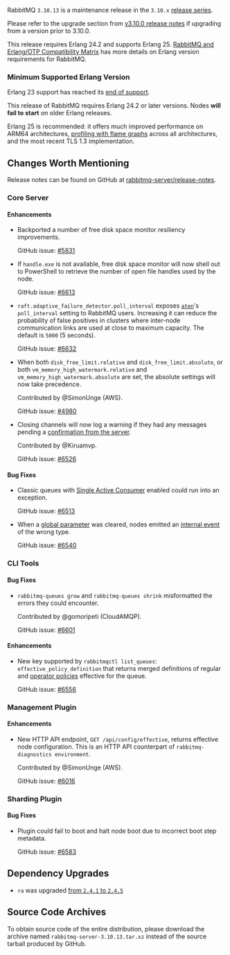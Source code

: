 RabbitMQ `3.10.13` is a maintenance release in the `3.10.x` [release series](https://www.rabbitmq.com/versions.html).

Please refer to the upgrade section from [v3.10.0 release notes](https://github.com/rabbitmq/rabbitmq-server/releases/tag/v3.10.0)
if upgrading from a version prior to 3.10.0.

This release requires Erlang 24.2 and supports Erlang 25.
[RabbitMQ and Erlang/OTP Compatibility Matrix](https://www.rabbitmq.com/which-erlang.html) has more details on
Erlang version requirements for RabbitMQ.


### Minimum Supported Erlang Version

Erlang 23 support has reached its [end of support](https://www.rabbitmq.com/which-erlang.html).

This release of RabbitMQ requires Erlang 24.2 or later versions. Nodes **will fail to start** on older Erlang releases.

Erlang 25 is recommended: it offers much improved performance on ARM64 architectures, [profiling with flame graphs](https://blog.rabbitmq.com/posts/2022/05/flame-graphs/)
across all architectures, and the most recent TLS 1.3 implementation.


## Changes Worth Mentioning

Release notes can be found on GitHub at [rabbitmq-server/release-notes](https://github.com/rabbitmq/rabbitmq-server/tree/v3.10.x/release-notes).

### Core Server

#### Enhancements

 * Backported a number of free disk space monitor resiliency improvements.

   GitHub issue: [#5831](https://github.com/rabbitmq/rabbitmq-server/pull/5831)

 * If `handle.exe` is not available, free disk space monitor will now shell out to PowerShell
   to retrieve the number of open file handles used by the node.

   GitHub issue: [#6613](https://github.com/rabbitmq/rabbitmq-server/issues/6613)

 * `raft.adaptive_failure_detector.poll_interval` exposes [`aten`]()'s `poll_interval` setting to
   RabbitMQ users. Increasing it can reduce the probability of false positives in clusters where
   inter-node communication links are used at close to maximum capacity.
   The default is `5000` (5 seconds).

   GitHub issue: [#6632](https://github.com/rabbitmq/rabbitmq-server/pull/6632)

 * When both `disk_free_limit.relative` and `disk_free_limit.absolute`,
   or both `vm_memory_high_watermark.relative` and `vm_memory_high_watermark.absolute` are set,
   the absolute settings will now take precedence.

   Contributed by @SimonUnge (AWS).

   GitHub issue: [#4980](https://github.com/rabbitmq/rabbitmq-server/issues/4980)

 * Closing channels will now log a warning if they had any messages pending a [confirmation from the server](https://www.rabbitmq.com/publishers.html#data-safety).

   Contributed by @Kiruamvp.

   GitHub issue: [#6526](https://github.com/rabbitmq/rabbitmq-server/pull/6526)

#### Bug Fixes

 * Classic queues with [Single Active Consumer](https://www.rabbitmq.com/consumers.html#single-active-consumer) enabled could run into an exception.

   GitHub issue: [#6513](https://github.com/rabbitmq/rabbitmq-server/pull/6513)

 * When a [global parameter](https://www.rabbitmq.com/parameters.html#parameter-management) was cleared,
   nodes emitted an [internal event](https://www.rabbitmq.com/logging.html#internal-events) of the wrong type.

   GitHub issue: [#6540](https://github.com/rabbitmq/rabbitmq-server/pull/6540)


### CLI Tools

#### Bug Fixes

 * `rabbitmq-queues grow` and `rabbitmq-queues shrink` misformatted the errors
   they could encounter.

   Contributed by @gomoripeti (CloudAMQP).

   GitHub issue: [#6601](https://github.com/rabbitmq/rabbitmq-server/pull/6601)

#### Enhancements

 * New key supported by `rabbitmqctl list_queues`: `effective_policy_definition` that returns
   merged definitions of regular and [operator policies](https://www.rabbitmq.com/parameters.html#operator-policies) effective for the queue.

   GitHub issue: [#6556](https://github.com/rabbitmq/rabbitmq-server/pull/6556)

### Management Plugin

#### Enhancements

 * New HTTP API endpoint, `GET /api/config/effective`, returns effective node configuration.
   This is an HTTP API counterpart of `rabbitmq-diagnostics environment`.

   Contributed by @SimonUnge (AWS).

   GitHub issue: [#6016](https://github.com/rabbitmq/rabbitmq-server/issues/6016)

### Sharding Plugin

#### Bug Fixes

 * Plugin could fail to boot and halt node boot due to incorrect boot step
   metadata.

   GitHub issue: [#6583](https://github.com/rabbitmq/rabbitmq-server/pull/6583)

## Dependency Upgrades

 * `ra` was upgraded [from `2.4.1` to `2.4.5`](https://github.com/rabbitmq/ra/releases)


## Source Code Archives

To obtain source code of the entire distribution, please download the archive named `rabbitmq-server-3.10.13.tar.xz`
instead of the source tarball produced by GitHub.
